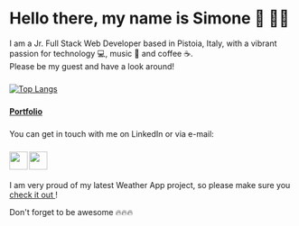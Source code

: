 # Hello there, my name is Simone 👋 :bald_man:

I am a Jr. Full Stack Web Developer based in Pistoia, Italy, with a vibrant passion for technology :computer:, music :musical_note: and coffee :coffee:.<br />
Please be my guest and have a look around!

###
[![Top Langs](https://github-readme-stats.vercel.app/api/top-langs/?username=elmurie&langs_count=8&layout=compact)](https://github.com/elmurie/github-readme-stats)

###
<a href="https://morieri.netlify.app/"><strong>Portfolio</strong></a>
###
###
You can get in touch with me on LinkedIn or via e-mail: 
###
<a href="https://www.linkedin.com/in/simone-morieri/"><img src="https://i.imgur.com/PhMEbqz.png" align="left" width="32"></a> 
<a href="mailto:elmurie@gmail.com"><img src="https://i.imgur.com/0klTwCT.png" align="left" width="32" ></a><br />
<br />
<br />
I am very proud of my latest Weather App project, so please make sure you <a href="https://github.com/elmurie/weatherapp">check it out </a>!

Don't forget to be awesome :fire::fire::fire:

